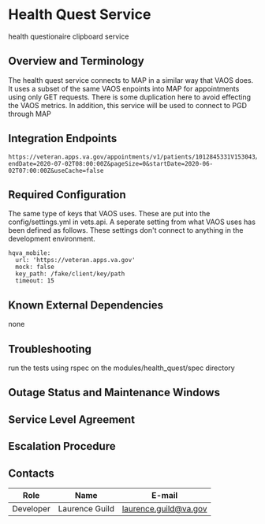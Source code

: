 <!-- Use this template for new external services -->

# Health Quest Service

health questionaire clipboard service

## Overview and Terminology

 The health quest service connects to MAP in a similar way that VAOS does. It uses a subset of the same VAOS enpoints into MAP for appointments using only GET requests. There is some duplication here to avoid effecting the VAOS metrics. In addition, this service will be used to connect to PGD through MAP

## Integration Endpoints

```
https://veteran.apps.va.gov/appointments/v1/patients/1012845331V153043/appointments?endDate=2020-07-02T08:00:00Z&pageSize=0&startDate=2020-06-02T07:00:00Z&useCache=false
```

## Required Configuration

The same type of keys that VAOS uses. These are put into the config/settings.yml in vets.api. A seperate setting from what VAOS uses has been defined as follows. These settings don't connect to anything in the development environment.

```
hqva_mobile:
  url: 'https://veteran.apps.va.gov'
  mock: false
  key_path: /fake/client/key/path
  timeout: 15
```

## Known External Dependencies

none

## Troubleshooting

run the tests using rspec on the modules/health_quest/spec directory

## Outage Status and Maintenance Windows

## Service Level Agreement

## Escalation Procedure

## Contacts
| Role          | Name               | E-mail                     |
|---------------|--------------------|----------------------------|
| Developer     | Laurence Guild     | laurence.guild@va.gov      |
